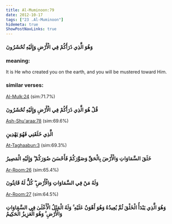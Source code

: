 ```yaml
---
title: Al-Muminoon:79
date: 2012-10-17
tags: ["23 .Al-Muminoon"]
hidemeta: true 
ShowPostNavLinks: true 
---
```

### وَهُوَ الَّذِي ذَرَأَكُمْ فِي الْأَرْضِ وَإِلَيْهِ تُحْشَرُونَ
### meaning: 
It is He who created you on the earth, and you will be mustered toward Him.
### similar verses: 

[Al-Mulk:24](/67/24) (sim:71.7%)

### قُلْ هُوَ الَّذِي ذَرَأَكُمْ فِي الْأَرْضِ وَإِلَيْهِ تُحْشَرُونَ

[Ash-Shu'araa:78](/26/78) (sim:69.6%)

### الَّذِي خَلَقَنِي فَهُوَ يَهْدِينِ

[At-Taghaabun:3](/64/3) (sim:69.3%)

### خَلَقَ السَّمَاوَاتِ وَالْأَرْضَ بِالْحَقِّ وَصَوَّرَكُمْ فَأَحْسَنَ صُوَرَكُمْ ۖ وَإِلَيْهِ الْمَصِيرُ

[Ar-Room:26](/30/26) (sim:65.4%)

### وَلَهُ مَنْ فِي السَّمَاوَاتِ وَالْأَرْضِ ۖ كُلٌّ لَهُ قَانِتُونَ

[Ar-Room:27](/30/27) (sim:64.5%)

### وَهُوَ الَّذِي يَبْدَأُ الْخَلْقَ ثُمَّ يُعِيدُهُ وَهُوَ أَهْوَنُ عَلَيْهِ ۚ وَلَهُ الْمَثَلُ الْأَعْلَىٰ فِي السَّمَاوَاتِ وَالْأَرْضِ ۚ وَهُوَ الْعَزِيزُ الْحَكِيمُ

